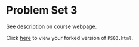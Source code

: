 # Problem Set 3

See [description](https://bsullivan18.github.io/STAT495/#problem_set_3) on course webpage.

Click [here](http://htmlpreview.github.io/?https://github.com/bsullivan18/PS03/blob/master/PS03.html) to view your forked version of `PS03.html`.